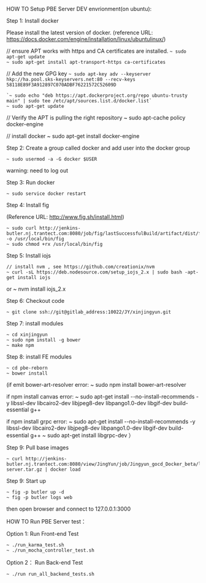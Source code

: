 HOW TO Setup PBE Server DEV envrionment(on ubuntu):


Step 1: Install docker

Please install the latest version of docker.
(reference URL: https://docs.docker.com/engine/installation/linux/ubuntulinux/)

// ensure APT works with https and CA certificates are installed.
	`~ sudo apt-get update`  
	`~ sudo apt-get install apt-transport-https ca-certificates`  

// Add the new GPG key
	`~ sudo apt-key adv --keyserver hkp://ha.pool.sks-keyservers.net:80 --recv-keys 58118E89F3A912897C070ADBF76221572C52609D`

	`~ sudo echo "deb https://apt.dockerproject.org/repo ubuntu-trusty main" | sudo tee /etc/apt/sources.list.d/docker.list`
	~ sudo apt-get update

// Verify the APT is pulling the right repository
	~ sudo apt-cache policy docker-engine

// install docker
	~ sudo apt-get install docker-engine

Step 2: Create a group called docker and add user into the docker group

	~ sudo usermod -a -G docker $USER
warning: need to log out

Step 3: Run docker

	~ sudo service docker restart

Step 4: Install fig

(Reference URL: http://www.fig.sh/install.html)

	~ sudo curl http://jenkins-butler.nj.trantect.com:8080/job/fig/lastSuccessfulBuild/artifact/dist/fig -o /usr/local/bin/fig
	~ sudo chmod +rx /usr/local/bin/fig

Step 5: Install iojs

	// install nvm , see https://github.com/creationix/nvm
	~ curl -sL https://deb.nodesource.com/setup_iojs_2.x | sudo bash -apt-get install iojs
or
	~ nvm install iojs_2.x

Step 6: Checkout code

	~ git clone ssh://git@gitlab_address:10022/JY/xinjingyun.git

Step 7: install modules

	~ cd xinjingyun
	~ sudo npm install -g bower
	~ make npm

Step 8: install FE modules

	~ cd pbe-reborn
	~ bower install

(if emit bower-art-resolver error:
	~ sudo npm install bower-art-resolver

 if  npm install canvas error:
	~ sudo apt-get install --no-install-recommends -y libssl-dev libcairo2-dev libjpeg8-dev libpango1.0-dev libgif-dev build-essential g++

 if npm install grpc error:
	~ sudo apt-get install --no-install-recommends -y libssl-dev libcairo2-dev libjpeg8-dev libpango1.0-dev libgif-dev build-essential g++
	~ sudo apt-get install libgrpc-dev
）	

Step 9: Pull base images

	~ curl http://jenkins-butler.nj.trantect.com:8080/view/JingYun/job/Jingyun_gocd_Docker_beta/lastSuccessfulBuild/artifact/build/butler-server.tar.gz | docker load

Step 9: Start up

	~ fig -p butler up -d
	~ fig -p butler logs web

then open browser and connect to 127.0.0.1:3000



HOW TO Run PBE Server test：


Option 1: Run Front-end Test

	~ ./run_karma_test.sh
	~ ./run_mocha_controller_test.sh

Option 2： Run Back-end Test

	~ ./run run_all_backend_tests.sh
